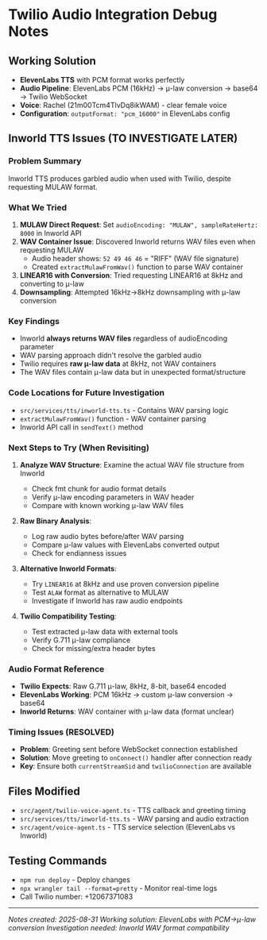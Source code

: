 # Twilio Audio Integration Debug Notes

## Working Solution

- **ElevenLabs TTS** with PCM format works perfectly
- **Audio Pipeline**: ElevenLabs PCM (16kHz) → μ-law conversion → base64 → Twilio WebSocket
- **Voice**: Rachel (21m00Tcm4TlvDq8ikWAM) - clear female voice
- **Configuration**: `outputFormat: "pcm_16000"` in ElevenLabs config

## Inworld TTS Issues (TO INVESTIGATE LATER)

### Problem Summary

Inworld TTS produces garbled audio when used with Twilio, despite requesting MULAW format.

### What We Tried

1. **MULAW Direct Request**: Set `audioEncoding: "MULAW", sampleRateHertz: 8000` in Inworld API
2. **WAV Container Issue**: Discovered Inworld returns WAV files even when requesting MULAW
   - Audio header shows: `52 49 46 46` = "RIFF" (WAV file signature)
   - Created `extractMulawFromWav()` function to parse WAV container
3. **LINEAR16 with Conversion**: Tried requesting LINEAR16 at 8kHz and converting to μ-law
4. **Downsampling**: Attempted 16kHz→8kHz downsampling with μ-law conversion

### Key Findings

- Inworld **always returns WAV files** regardless of audioEncoding parameter
- WAV parsing approach didn't resolve the garbled audio
- Twilio requires **raw μ-law data** at 8kHz, not WAV containers
- The WAV files contain μ-law data but in unexpected format/structure

### Code Locations for Future Investigation

- `src/services/tts/inworld-tts.ts` - Contains WAV parsing logic
- `extractMulawFromWav()` function - WAV container parsing
- Inworld API call in `sendText()` method

### Next Steps to Try (When Revisiting)

1. **Analyze WAV Structure**: Examine the actual WAV file structure from Inworld

   - Check fmt chunk for audio format details
   - Verify μ-law encoding parameters in WAV header
   - Compare with known working μ-law WAV files

2. **Raw Binary Analysis**:

   - Log raw audio bytes before/after WAV parsing
   - Compare μ-law values with ElevenLabs converted output
   - Check for endianness issues

3. **Alternative Inworld Formats**:

   - Try `LINEAR16` at 8kHz and use proven conversion pipeline
   - Test `ALAW` format as alternative to MULAW
   - Investigate if Inworld has raw audio endpoints

4. **Twilio Compatibility Testing**:
   - Test extracted μ-law data with external tools
   - Verify G.711 μ-law compliance
   - Check for missing/extra header bytes

### Audio Format Reference

- **Twilio Expects**: Raw G.711 μ-law, 8kHz, 8-bit, base64 encoded
- **ElevenLabs Working**: PCM 16kHz → custom μ-law conversion → base64
- **Inworld Returns**: WAV container with μ-law data (format unclear)

### Timing Issues (RESOLVED)

- **Problem**: Greeting sent before WebSocket connection established
- **Solution**: Move greeting to `onConnect()` handler after connection ready
- **Key**: Ensure both `currentStreamSid` and `twilioConnection` are available

## Files Modified

- `src/agent/twilio-voice-agent.ts` - TTS callback and greeting timing
- `src/services/tts/inworld-tts.ts` - WAV parsing and audio extraction
- `src/agent/voice-agent.ts` - TTS service selection (ElevenLabs vs Inworld)

## Testing Commands

- `npm run deploy` - Deploy changes
- `npx wrangler tail --format=pretty` - Monitor real-time logs
- Call Twilio number: +12067371083

---

_Notes created: 2025-08-31_
_Working solution: ElevenLabs with PCM→μ-law conversion_
_Investigation needed: Inworld WAV format compatibility_
